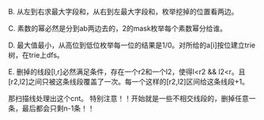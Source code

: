 B. 从左到右求最大字段和，从右到左最大字段和，枚举挖掉的位置看两边。

C. 素数的幂必然是分到ab两边去的，2的mask枚举每个素数幂分给谁。

D. 最大值最小，从高位到低位枚举每一位的结果是1/0。对所给的a[i]按位建立trie树，在trie上dfs。

E. 删掉的线段[l,r]必然满足条件，存在一个r2和一个l2，使得l<r2 && l2<r。且[r2,l2]之间只被这条线段覆盖了一次。每一个这样的[r2,l2]区间给这条线段+1。
  
   那扫描线处理出这个cnt。 特别注意！！开始就是一些不相交线段的，删掉任意一条，最后都会只剩n-1条！！
